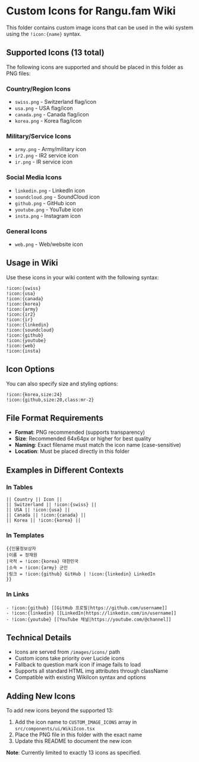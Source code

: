 # Custom Icons for Rangu.fam Wiki

This folder contains custom image icons that can be used in the wiki system using the `!icon:{name}` syntax.

## Supported Icons (13 total)

The following icons are supported and should be placed in this folder as PNG files:

### Country/Region Icons
- `swiss.png` - Switzerland flag/icon
- `usa.png` - USA flag/icon  
- `canada.png` - Canada flag/icon
- `korea.png` - Korea flag/icon

### Military/Service Icons
- `army.png` - Army/military icon
- `ir2.png` - IR2 service icon
- `ir.png` - IR service icon

### Social Media Icons
- `linkedin.png` - LinkedIn icon
- `soundcloud.png` - SoundCloud icon
- `github.png` - GitHub icon
- `youtube.png` - YouTube icon
- `insta.png` - Instagram icon

### General Icons
- `web.png` - Web/website icon

## Usage in Wiki

Use these icons in your wiki content with the following syntax:

```wiki
!icon:{swiss}
!icon:{usa}
!icon:{canada}
!icon:{korea}
!icon:{army}
!icon:{ir2}
!icon:{ir}
!icon:{linkedin}
!icon:{soundcloud}
!icon:{github}
!icon:{youtube}
!icon:{web}
!icon:{insta}
```

## Icon Options

You can also specify size and styling options:

```wiki
!icon:{korea,size:24}
!icon:{github,size:20,class:mr-2}
```

## File Format Requirements

- **Format**: PNG recommended (supports transparency)
- **Size**: Recommended 64x64px or higher for best quality
- **Naming**: Exact filename must match the icon name (case-sensitive)
- **Location**: Must be placed directly in this folder

## Examples in Different Contexts

### In Tables
```wiki
|| Country || Icon ||
|| Switzerland || !icon:{swiss} ||
|| USA || !icon:{usa} ||
|| Canada || !icon:{canada} ||
|| Korea || !icon:{korea} ||
```

### In Templates
```wiki
{{인물정보상자
|이름 = 정재원
|국적 = !icon:{korea} 대한민국
|소속 = !icon:{army} 군인
|링크 = !icon:{github} GitHub | !icon:{linkedin} LinkedIn
}}
```

### In Links
```wiki
- !icon:{github} [[GitHub 프로필|https://github.com/username]]
- !icon:{linkedin} [[LinkedIn|https://linkedin.com/in/username]]
- !icon:{youtube} [[YouTube 채널|https://youtube.com/@channel]]
```

## Technical Details

- Icons are served from `/images/icons/` path
- Custom icons take priority over Lucide icons
- Fallback to question mark icon if image fails to load
- Supports all standard HTML img attributes through className
- Compatible with existing WikiIcon syntax and options

## Adding New Icons

To add new icons beyond the supported 13:

1. Add the icon name to `CUSTOM_IMAGE_ICONS` array in `src/components/ui/WikiIcon.tsx`
2. Place the PNG file in this folder with the exact name
3. Update this README to document the new icon

**Note**: Currently limited to exactly 13 icons as specified.